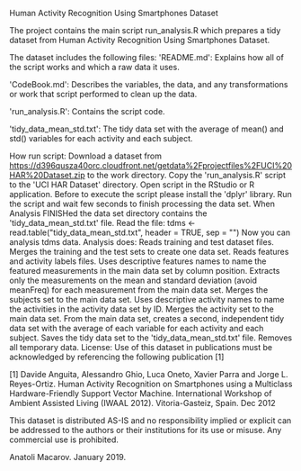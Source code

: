 Human Activity Recognition Using Smartphones Dataset

The project contains the main script run_analysis.R which prepares a tidy dataset from Human Activity Recognition Using Smartphones Dataset.

The dataset includes the following files:
'README.md': Explains how all of the script works and which a raw data it uses.

'CodeBook.md': Describes the variables, the data, and any transformations or work that script performed to clean up the data.

'run_analysis.R': Contains the script code.

'tidy_data_mean_std.txt': The tidy data set with the average of mean() and std() variables for each activity and each subject.

How run script:
Download a dataset from https://d396qusza40orc.cloudfront.net/getdata%2Fprojectfiles%2FUCI%20HAR%20Dataset.zip to the work directory.
Copy the 'run_analysis.R' script to the 'UCI HAR Dataset' directory.
Open script in the RStudio or R application.
Before to execute the script please install the 'dplyr' library.
Run the script and wait few seconds to finish processing the data set.
When Analysis FINISHed the data set directory contains the 'tidy_data_mean_std.txt' file.
Read the file: tdms <- read.table("tidy_data_mean_std.txt", header = TRUE, sep = "")
Now you can analysis tdms data.
Analysis does:
Reads training and test dataset files.
Merges the training and the test sets to create one data set.
Reads features and activity labels files.
Uses descriptive features names to name the featured measurements in the main data set by column position.
Extracts only the measurements on the mean and standard deviation (avoid meanFreq) for each measurement from the main data set.
Merges the subjects set to the main data set.
Uses descriptive activity names to name the activities in the activity data set by ID.
Merges the activity set to the main data set.
From the main data set, creates a second, independent tidy data set with the average of each variable for each activity and each subject.
Saves the tidy data set to the 'tidy_data_mean_std.txt' file.
Removes all temporary data.
License:
Use of this dataset in publications must be acknowledged by referencing the following publication [1]

[1] Davide Anguita, Alessandro Ghio, Luca Oneto, Xavier Parra and Jorge L. Reyes-Ortiz. Human Activity Recognition on Smartphones using a Multiclass Hardware-Friendly Support Vector Machine. International Workshop of Ambient Assisted Living (IWAAL 2012). Vitoria-Gasteiz, Spain. Dec 2012

This dataset is distributed AS-IS and no responsibility implied or explicit can be addressed to the authors or their institutions for its use or misuse. Any commercial use is prohibited.

Anatoli Macarov. January 2019.
